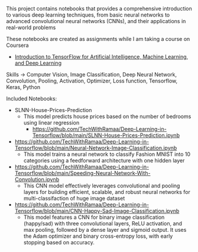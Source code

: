 This project contains notebooks that provides a comprehensive introduction to various deep learning techniques,
from basic neural networks to advanced convolutional neural networks (CNNs), and their applications in real-world problems

These notebooks are created as assignments while I am taking a course on Coursera
* [Introduction to TensorFlow for Artificial Intelligence, Machine Learning, and Deep Learning](https://www.coursera.org/learn/introduction-tensorflow/home/welcome)

Skills -> Computer Vision, Image Classification, Deep Neural Network, Convolution, Pooling, Activation, Optimizer, Loss function, Tensorflow, Keras, Python

Included Notebooks:
- SLNN-House-Prices-Prediction
   - This model predicts house prices based on the number of bedrooms using linear regression
      - https://github.com/TechWithRamaa/Deep-Learning-in-Tensorflow/blob/main/SLNN-House-Prices-Prediction.ipynb
- https://github.com/TechWithRamaa/Deep-Learning-in-Tensorflow/blob/main/Neural-Network-Image-Classification.ipynb
   - This model trains a neural network to classify Fashion MNIST into 10 categories using a feedforward architecture with one hidden layer
- https://github.com/TechWithRamaa/Deep-Learning-in-Tensorflow/blob/main/Speeding-Neural-Network-With-Convolution.ipynb
   - This CNN model effectively leverages convolutional and pooling layers for building efficient, scalable, and robust neural networks for multi-classifaction of huge image dataset
- https://github.com/TechWithRamaa/Deep-Learning-in-Tensorflow/blob/main/CNN-Happy-Sad-Image-Classification.ipynb
   - This model features a CNN for binary image classification (happy/sad) with three convolutional layers, ReLU activation, and max pooling,
     followed by a dense layer and sigmoid output. It uses the Adam optimizer and binary cross-entropy loss, with early stopping based on accuracy.



